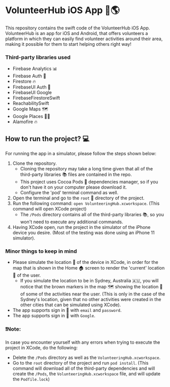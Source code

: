 # VolunteerHub iOS App 📱🌎

This repository contains the swift code of the VolunteerHub iOS App. VolunteerHub is an app for iOS and Android, that offers volunteers a platform in which they can easily find volunteer activities around their area, making it possible for them to start helping others right way!

### Third-party libraries used
- Firebase Analytics 📊
- Firebase Auth 🔑
- Firestore 🔥
- FirebaseUI Auth 🔐
- FirebaseUI Google 
- FirebaseFirestoreSwift
- ReachabilitySwift
- Google Maps 🗺
- Google Places 📍🍔
- Alamofire 🔥

## How to run the project? 💻

For running the app in a simulator, please follow the steps shown below:

1. Clone the repository. 
    - Cloning the repository may take a long time given that all of the third-party libraries 📚 files are contained in the repo.
    - This project uses Cocoa Pods 🍫 dependencies manager, so if you don't have it on your computer please download it. 
    - Configure the 'pod' terminal command as well.
2. Open the terminal and go to the `root` 📁 directory of the project. 
3. Run the following command: `open VolunteeringHub.xcworkspace`. (This command will open XCode project)
    - The `/Pods` directory contains all of the third-party libraries 📚, so you won't need to execute any additional commands.
4. Having XCode open, run the project in the simulator of the iPhone device you desire. (Most of the testing was done using an iPhone 11 simulator).

### Minor things to keep in mind

- Please simulate the location 📍 of the device in XCode, in order for the map that is shown in the Home 🏠 screen to render the 'current' location 📍 of the user.
    - If you simulate the location to be in Sydney, Australia 🇦🇺, you will notice that the brown markers in the map 🗺 showing the location 📍 of some of the activities near the user. (This is only in the case of the Sydney's location, given that no other activities were created in the other cities that can be simulated using XCode).
- The app supports sign in 🔑 with `email` and `password`.
- The app supports sign in 🔑 with `Google`.

### ❗️Note:
In case you encounter yourself with any errors  when trying to execute the project in XCode, do the following:
- Delete the `/Pods` directory as well as the `VolunteeringHub.xcworkspace`.
- Go to the `root` directory of the project and run `pod install`. (This command will download all of the third-party dependencies and will create the `/Pods`, the `VolunteeringHub.xcworkspace` file, and will update the `Podfile.lock`)
